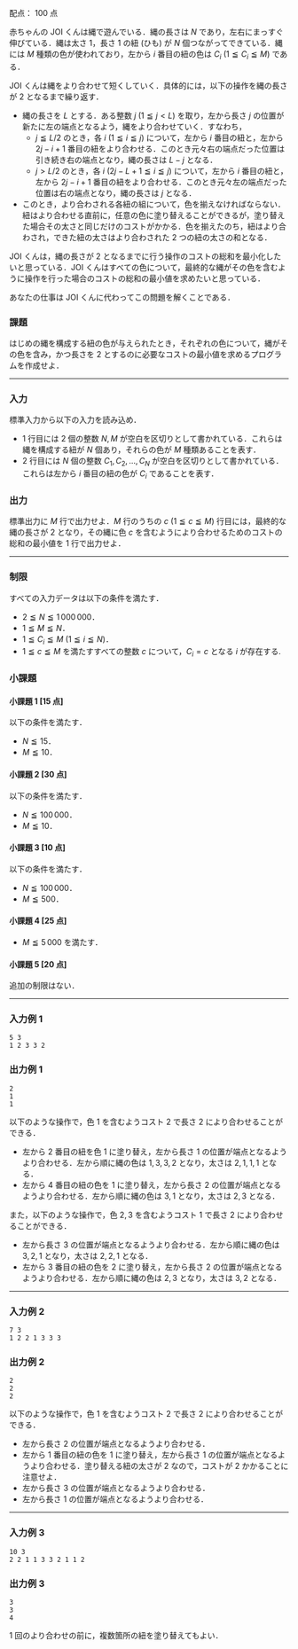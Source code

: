 配点： $100$ 点

赤ちゃんの JOI くんは縄で遊んでいる．縄の長さは $N$ であり，左右にまっすぐ伸びている．縄は太さ $1$，長さ $1$ の紐 (ひも) が $N$ 個つながってできている．縄には $M$ 種類の色が使われており，左から $i$ 番目の紐の色は $C_i$ ($1 \leqq C_i \leqq M$) である．

JOI くんは縄をより合わせて短くしていく．具体的には，以下の操作を縄の長さが $2$ となるまで繰り返す．

- 縄の長さを $L$ とする．ある整数 $j$ ($1 \leqq j < L$) を取り，左から長さ $j$ の位置が新たに左の端点となるよう，縄をより合わせていく．すなわち，
    - $j \leqq L/2$ のとき，各 $i$ ($1 \leqq i \leqq j$) について，左から $i$ 番目の紐と，左から $2j - i + 1$ 番目の紐をより合わせる．このとき元々右の端点だった位置は引き続き右の端点となり，縄の長さは $L - j$ となる．
    - $j > L/2$ のとき，各 $i$ ($2j - L + 1 \leqq i \leqq j$) について，左から $i$ 番目の紐と，左から $2j - i + 1$ 番目の紐をより合わせる．このとき元々左の端点だった位置は右の端点となり，縄の長さは $j$ となる．
- このとき，より合わされる各紐の組について，色を揃えなければならない．紐はより合わせる直前に，任意の色に塗り替えることができるが，塗り替えた場合その太さと同じだけのコストがかかる．色を揃えたのち，紐はより合わされ，できた紐の太さはより合わされた $2$ つの紐の太さの和となる．

JOI くんは，縄の長さが $2$ となるまでに行う操作のコストの総和を最小化したいと思っている．JOI くんはすべての色について，最終的な縄がその色を含むように操作を行った場合のコストの総和の最小値を求めたいと思っている．

あなたの仕事は JOI くんに代わってこの問題を解くことである．

### 課題
はじめの縄を構成する紐の色が与えられたとき，それぞれの色について，縄がその色を含み，かつ長さを $2$ とするのに必要なコストの最小値を求めるプログラムを作成せよ．

---

### 入力
標準入力から以下の入力を読み込め．

- $1$ 行目には $2$ 個の整数 $N, M$ が空白を区切りとして書かれている．これらは縄を構成する紐が $N$ 個あり，それらの色が $M$ 種類あることを表す．
- $2$ 行目には $N$ 個の整数 $C_1, C_2, \ldots,C_N$ が空白を区切りとして書かれている．これらは左から $i$ 番目の紐の色が $C_i$ であることを表す．

### 出力
標準出力に $M$ 行で出力せよ．$M$ 行のうちの $c$ ($1 \leqq c \leqq M$) 行目には，最終的な縄の長さが $2$ となり，その縄に色 $c$ を含むようにより合わせるためのコストの総和の最小値を $1$ 行で出力せよ．

---

### 制限
すべての入力データは以下の条件を満たす．

- $2 \leqq N \leqq 1\,000\,000$．
- $1 \leqq M \leqq N$．
- $1 \leqq C_i \leqq M$ ($1 \leqq i \leqq N$)．
- $1 \leqq c \leqq M$ を満たすすべての整数 $c$ について，$C_i = c$ となる $i$ が存在する.

### 小課題
#### 小課題 1 [15 点]
以下の条件を満たす．

- $N \leqq 15$．
- $M \leqq 10$．

#### 小課題 2 [30 点]
以下の条件を満たす．

- $N \leqq 100\,000$．
- $M \leqq 10$．

#### 小課題 3 [10 点]
以下の条件を満たす．

- $N \leqq 100\,000$．
- $M \leqq 500$．

#### 小課題 4 [25 点]
- $M \leqq 5\,000$ を満たす．

#### 小課題 5 [20 点]
追加の制限はない．

---

### 入力例 1
```
5 3
1 2 3 3 2
```

### 出力例 1
```
2
1
1
```

以下のような操作で，色 $1$ を含むようコスト $2$ で長さ $2$ により合わせることができる．

- 左から $2$ 番目の紐を色 $1$ に塗り替え，左から長さ $1$ の位置が端点となるようより合わせる．左から順に縄の色は $1, 3, 3, 2$ となり，太さは $2, 1, 1, 1$ となる．
- 左から $4$ 番目の紐の色を $1$ に塗り替え，左から長さ $2$ の位置が端点となるようより合わせる．左から順に縄の色は $3, 1$ となり，太さは $2, 3$ となる．

また，以下のような操作で，色 $2, 3$ を含むようコスト $1$ で長さ $2$ により合わせることができる．

- 左から長さ $3$ の位置が端点となるようより合わせる．左から順に縄の色は $3, 2, 1$ となり，太さは $2, 2, 1$ となる．
- 左から $3$ 番目の紐の色を $2$ に塗り替え，左から長さ $2$ の位置が端点となるようより合わせる．左から順に縄の色は $2, 3$ となり，太さは $3, 2$ となる．

---

### 入力例 2
```
7 3
1 2 2 1 3 3 3
```

### 出力例 2
```
2
2
2
```

以下のような操作で，色 $1$ を含むようコスト $2$ で長さ $2$ により合わせることができる．

- 左から長さ $2$ の位置が端点となるようより合わせる．
- 左から $1$ 番目の紐の色を $1$ に塗り替え，左から長さ $1$ の位置が端点となるようより合わせる．塗り替える紐の太さが $2$ なので，コストが $2$ かかることに注意せよ．
- 左から長さ $3$ の位置が端点となるようより合わせる．
- 左から長さ $1$ の位置が端点となるようより合わせる．

---

### 入力例 3
```
10 3
2 2 1 1 3 3 2 1 1 2
```

### 出力例 3
```
3
3
4
```

$1$ 回のより合わせの前に，複数箇所の紐を塗り替えてもよい．
